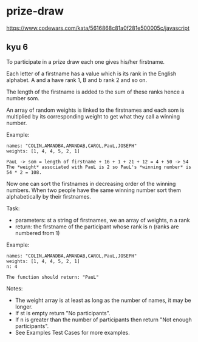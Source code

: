 # prize-draw

https://www.codewars.com/kata/5616868c81a0f281e500005c/javascript

## kyu 6

To participate in a prize draw each one gives his/her firstname.

Each letter of a firstname has a value which is its rank in the English alphabet. A and a have rank 1, B and b rank 2 and so on.

The length of the firstname is added to the sum of these ranks hence a number som.

An array of random weights is linked to the firstnames and each som is multiplied by its corresponding weight to get what they call a winning number.

Example:

    names: "COLIN,AMANDBA,AMANDAB,CAROL,PauL,JOSEPH"
    weights: [1, 4, 4, 5, 2, 1]

    PauL -> som = length of firstname + 16 + 1 + 21 + 12 = 4 + 50 -> 54
    The *weight* associated with PauL is 2 so PauL's *winning number* is 54 * 2 = 108.

Now one can sort the firstnames in decreasing order of the winning numbers. When two people have the same winning number sort them alphabetically by their firstnames.

Task:

- parameters: st a string of firstnames, we an array of weights, n a rank
- return: the firstname of the participant whose rank is n (ranks are numbered from 1)

Example:

    names: "COLIN,AMANDBA,AMANDAB,CAROL,PauL,JOSEPH"
    weights: [1, 4, 4, 5, 2, 1]
    n: 4

    The function should return: "PauL"

Notes:

- The weight array is at least as long as the number of names, it may be longer.
- If st is empty return "No participants".
- If n is greater than the number of participants then return "Not enough participants".
- See Examples Test Cases for more examples.
